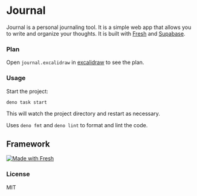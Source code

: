 # Journal


Journal is a personal journaling tool. It is a simple web app that allows you to write and organize your thoughts. It is built with [Fresh](https://fresh.deno.dev) and [Supabase](https://supabase.io).

### Plan

Open `journal.excalidraw` in [excalidraw](https://excalidraw.com) to see the plan.

### Usage

Start the project:

```
deno task start
```
This will watch the project directory and restart as necessary.


Uses `deno fmt` and `deno lint` to format and lint the code.

## Framework

[![Made with Fresh](https://fresh.deno.dev/fresh-badge-dark.svg)](https://fresh.deno.dev)

### License
MIT

